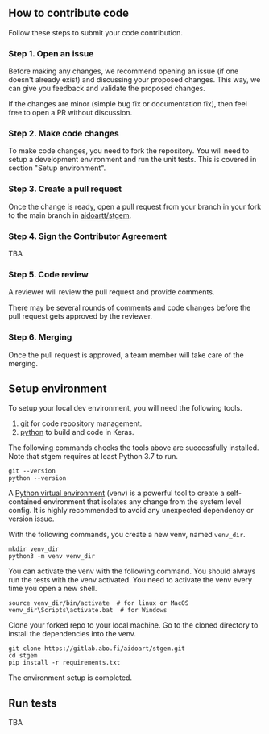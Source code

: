 ## How to contribute code

Follow these steps to submit your code contribution.

### Step 1. Open an issue

Before making any changes, we recommend opening an issue (if one doesn't already
exist) and discussing your proposed changes. This way, we can give you feedback
and validate the proposed changes.

If the changes are minor (simple bug fix or documentation fix), then feel free
to open a PR without discussion.

### Step 2. Make code changes

To make code changes, you need to fork the repository. You will need to setup a
development environment and run the unit tests. This is covered in section
"Setup environment".

### Step 3. Create a pull request

Once the change is ready, open a pull request from your branch in your fork to
the main branch in [aidoartt/stgem](https://gitlab.abo.fi/aidoart/stgem).

### Step 4. Sign the Contributor Agreement

TBA

### Step 5. Code review

A reviewer will review the pull request and provide comments. 

There may be
several rounds of comments and code changes before the pull request gets
approved by the reviewer.


### Step 6. Merging

Once the pull request is approved, a team member will take care of the merging.


## Setup environment

To setup your local dev environment, you will need the following tools.

1.  [git](https://github.com/) for code repository management.
2.  [python](https://www.python.org/) to build and code in Keras.

The following commands checks the tools above are successfully installed. Note
that stgem requires at least Python 3.7 to run.

```shell
git --version
python --version
```

A [Python virtual environment](https://docs.python.org/3/tutorial/venv.html)
(venv) is a powerful tool to create a self-contained environment that isolates
any change from the system level config. It is highly recommended to avoid any
unexpected dependency or version issue.

With the following commands, you create a new venv, named `venv_dir`.

```shell
mkdir venv_dir
python3 -m venv venv_dir
```

You can activate the venv with the following command. You should always run the
tests with the venv activated. You need to activate the venv every time you open
a new shell.

```shell
source venv_dir/bin/activate  # for linux or MacOS
venv_dir\Scripts\activate.bat  # for Windows
```

Clone your forked repo to your local machine. Go to the cloned directory to
install the dependencies into the venv. 

```shell
git clone https://gitlab.abo.fi/aidoart/stgem.git
cd stgem
pip install -r requirements.txt
```

The environment setup is completed. 


## Run tests

TBA
